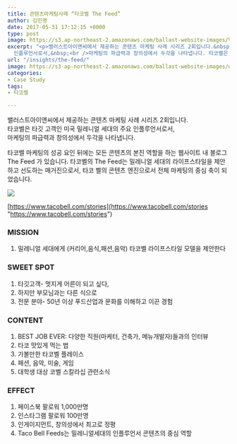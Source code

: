 ```yaml
---
title: 콘텐츠마케팅사례 “타코벨 The Feed”
author: 김민영
date: 2017-05-31 17:12:15 +0000
type: post
image: https://s3.ap-northeast-2.amazonaws.com/ballast-website-images/%ED%83%80%EC%BD%94%EB%B2%A8.png
excerpt: "<p>밸러스트아이앤씨에서 제공하는 콘텐츠 마케팅 사례 시리즈 2회입니다.&nbsp;타코벨은 타깃 고객인 미국 밀레니얼 세대의 주요
  인플루언서로서,&nbsp;<br />마케팅의 파급력과 창의성에서 두각을 나타냅니다. 타코벨은 어떻게 콘텐츠 마케팅을 하고 있을까요?</p>"
url: "/insights/the-feed/"
image: https://s3-ap-northeast-2.amazonaws.com/ballast-website-images/wp-content/uploads/2017/02/15110119/img-3.png
categories:
- Case Study
tags:
- 타코벨

---
```

밸러스트아이앤씨에서 제공하는 콘텐츠 마케팅 사례 시리즈 2회입니다.   
타코벨은 타깃 고객인 미국 밀레니얼 세대의 주요 인플루언서로서,   
마케팅의 파급력과 창의성에서 두각을 나타냅니다.

타코벨 마케팅의 성공 요인 뒤에는 모든 콘텐츠의 본진 역할을 하는 웹사이트 내 블로그 The Feed 가 있습니다. 타코벨의 The Feed는 밀레니얼 세대의 라이프스타일을 제안하고 선도하는 매거진으로서, 타코 벨의 콘텐츠 엔진으로서 전체 마케팅의 중심 축이 되었습니다.

![](https://s3.ap-northeast-2.amazonaws.com/ballast-website-images/%ED%83%80%EC%BD%94%EB%B2%A8.png)

[https://www.tacobell.com/stories](https://www.tacobell.com/stories "https://www.tacobell.com/stories")

### MISSION

1. 밀레니얼 세대에게 (커리어,음식,패션,음악) 타코벨 라이프스타일 모델을 제안한다

### SWEET SPOT

1. 타깃고객- 멋지게 어른이 되고 싶다, 
2. 하지만 부모님과는 다른 식으로
3. 전문 분야- 50년 이상 푸드산업과 문화를 이해하고 이끈 경험

### CONTENT

1. BEST JOB EVER: 다양한 직원(마케터, 건축가, 메뉴개발자)들과의 인터뷰
2. 타코 맛있게 먹는 법 
3. 가볼만한 타코벨 플레이스
4. 패션, 음악, 미술, 게임
5. 대학생 대상 코벨 스칼라십 관련소식

### EFFECT

1. 페이스북 팔로워 1,000만명
2. 인스타그램 팔로워 100만명
3. 인게이지먼트, 창의성에서 최고로 정평
4. Taco Bell Feeds는 밀레니얼세대의 인플루언서 콘텐츠의 중심 역할